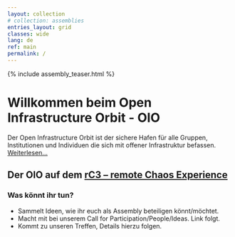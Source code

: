 ```yaml
---
layout: collection
# collection: assemblies
entries_layout: grid
classes: wide
lang: de
ref: main
permalink: /
---
```

{% include assembly_teaser.html %}


Willkommen beim Open Infrastructure Orbit - OIO
=========================================

Der Open Infrastructure Orbit ist der sichere Hafen für alle Gruppen, Institutionen und Individuen die sich mit offener Infrastruktur befassen. [Weiterlesen...](/about)

Der OIO auf dem [rC3 – remote Chaos Experience](https://events.ccc.de/2020/09/04/rc3-remote-chaos-experience/)
---------

### Was könnt ihr tun?

* Sammelt Ideen, wie ihr euch als Assembly beteiligen könnt/möchtet.
* Macht mit bei unserem Call for Participation/People/Ideas. Link folgt.
* Kommt zu unseren Treffen, Details hierzu folgen.


<!--Diese Communities sind Teil unseres Orbits:
--------
-->
